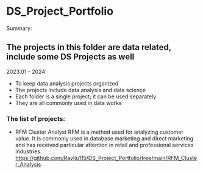 # DS_Project_Portfolio

Summary:
## The projects in this folder are data related, include some DS Projects as well
2023.01 - 2024

- To keep data analysis projects organized
- The projects include data analysis and data science
- Each folder is a single project; it can be used separately
- They are all commonly used in data works


### The list of projects:
- RFM Cluster Analyst 
RFM is a method used for analyzing customer value. It is commonly used in database marketing and direct marketing and has received particular attention in retail and professional services industries.
https://github.com/Rayliu115/DS_Project_Portfolio/tree/main/RFM_Cluster_Analysis


